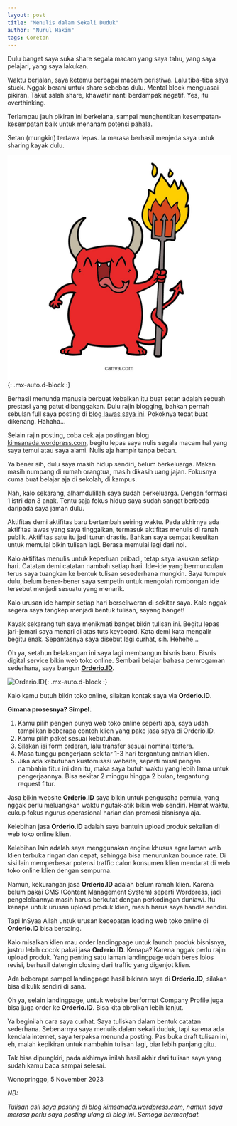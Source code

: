 ```yaml
---
layout: post
title: "Menulis dalam Sekali Duduk"
author: "Nurul Hakim"
tags: Coretan
---
```


Dulu banget saya suka share segala macam yang saya tahu, yang saya pelajari, yang saya lakukan.

Waktu berjalan, saya ketemu berbagai macam peristiwa. Lalu tiba-tiba saya stuck. Nggak berani untuk share sebebas dulu. Mental block menguasai pikiran. Takut salah share, khawatir nanti berdampak negatif. Yes, itu overthinking.

Terlampau jauh pikiran ini berkelana, sampai menghentikan kesempatan-kesempatan baik untuk menanam potensi pahala.

Setan (mungkin) tertawa lepas. Ia merasa berhasil menjeda saya untuk sharing kayak dulu.

![Image from Canva](https://github.com/muhnurulhakim/source/blob/main/images/devil-canvacom.jpg?raw=true){: .mx-auto.d-block :}

Berhasil menunda manusia berbuat kebaikan itu buat setan adalah sebuah prestasi yang patut dibanggakan. Dulu rajin blogging, bahkan pernah sebulan full saya posting di [blog lawas saya ini](https://kimsanada.wordpress.com). Pokoknya tepat buat dikenang. Hahaha…

Selain rajin posting, coba cek aja postingan blog [kimsanada.wordpress.com](https://kimsanada.wordpress.com), begitu lepas saya nulis segala macam hal yang saya temui atau saya alami. Nulis aja hampir tanpa beban.

Ya bener sih, dulu saya masih hidup sendiri, belum berkeluarga. Makan masih numpang di rumah orangtua, masih dikasih uang jajan. Fokusnya cuma buat belajar aja di sekolah, di kampus.

Nah, kalo sekarang, alhamdulillah saya sudah berkeluarga. Dengan formasi 1 istri dan 3 anak. Tentu saja fokus hidup saya sudah sangat berbeda daripada saya jaman dulu.

Aktifitas demi aktifitas baru bertambah seiring waktu. Pada akhirnya ada aktifitas lawas yang saya tinggalkan, termasuk aktifitas menulis di ranah publik. Aktifitas satu itu jadi turun drastis. Bahkan saya sempat kesulitan untuk memulai bikin tulisan lagi. Berasa memulai lagi dari nol.

Kalo aktifitas menulis untuk keperluan pribadi, tetap saya lakukan setiap hari. Catatan demi catatan nambah setiap hari. Ide-ide yang bermunculan terus saya tuangkan ke bentuk tulisan sesederhana mungkin. Saya tumpuk dulu, belum bener-bener saya sempetin untuk mengolah rombongan ide tersebut menjadi sesuatu yang menarik.

Kalo urusan ide hampir setiap hari berseliweran di sekitar saya. Kalo nggak segera saya tangkep menjadi bentuk tulisan, sayang banget!

Kayak sekarang tuh saya menikmati banget bikin tulisan ini. Begitu lepas jari-jemari saya menari di atas tuts keyboard. Kata demi kata mengalir begitu enak. Sepantasnya saya disebut lagi curhat, sih. Hehehe…

Oh ya, setahun belakangan ini saya lagi membangun bisnis baru. Bisnis digital service bikin web toko online. Sembari belajar bahasa pemrogaman sederhana, saya bangun **[Orderio.ID](https://orderio.id)**.

![Orderio.ID](https://orderio.id/assets/img/banner-main.jpeg){: .mx-auto.d-block :}

Kalo kamu butuh bikin toko online, silakan kontak saya via **Orderio.ID**.

**Gimana prosesnya? Simpel.**

1. Kamu pilih pengen punya web toko online seperti apa, saya udah tampilkan beberapa contoh klien yang pake jasa saya di Orderio.ID.
2. Kamu pilih paket sesuai kebutuhan.
3. Silakan isi form orderan, lalu transfer sesuai nominal tertera.
4. Masa tunggu pengerjaan sekitar 1-3 hari tergantung antrian klien.
5. Jika ada kebutuhan kustomisasi website, seperti misal pengen nambahin fitur ini dan itu, maka saya butuh waktu yang lebih lama untuk pengerjaannya. Bisa sekitar 2 minggu hingga 2 bulan, tergantung request fitur.

Jasa bikin website **Orderio.ID** saya bikin untuk pengusaha pemula, yang nggak perlu meluangkan waktu ngutak-atik bikin web sendiri. Hemat waktu, cukup fokus ngurus operasional harian dan promosi bisnisnya aja.

Kelebihan jasa **Orderio.ID** adalah saya bantuin upload produk sekalian di web toko online klien.

Kelebihan lain adalah saya menggunakan engine khusus agar laman web klien terbuka ringan dan cepat, sehingga bisa menurunkan bounce rate. Di sisi lain memperbesar potensi traffic calon konsumen klien mendarat di web toko online klien dengan sempurna.

Namun, kekurangan jasa **Orderio.ID** adalah belum ramah klien. Karena belum pakai CMS (Content Management System) seperti Wordpress, jadi pengelolaannya masih harus berkutat dengan perkodingan duniawi. Itu kenapa untuk urusan upload produk klien, masih harus saya handle sendiri.

Tapi InSyaa Allah untuk urusan kecepatan loading web toko online di **Orderio.ID** bisa bersaing.

Kalo misalkan klien mau order landingpage untuk launch produk bisnisnya, justru lebih cocok pakai jasa **Orderio.ID**. Kenapa? Karena nggak perlu rajin upload produk. Yang penting satu laman landingpage udah beres lolos revisi, berhasil datengin closing dari traffic yang digenjot klien.

Ada beberapa sampel landingpage hasil bikinan saya di **Orderio.ID**, silakan bisa dikulik sendiri di sana.

Oh ya, selain landingpage, untuk website berformat Company Profile juga bisa juga order ke **Orderio.ID**. Bisa kita obrolkan lebih lanjut.

Ya beginilah cara saya curhat. Saya tuliskan dalam bentuk catatan sederhana. Sebenarnya saya menulis dalam sekali duduk, tapi karena ada kendala internet, saya terpaksa menunda posting. Pas buka draft tulisan ini, eh, malah kepikiran untuk nambahin tulisan lagi, biar lebih panjang gitu.

Tak bisa dipungkiri, pada akhirnya inilah hasil akhir dari tulisan saya yang sudah kamu baca sampai selesai.

Wonopringgo, 5 November 2023

_NB:_

_Tulisan asli saya posting di blog [kimsanada.wordpress.com](https://kimsanada.wordpress.com), namun saya merasa perlu saya posting ulang di blog ini. Semoga bermanfaat._
